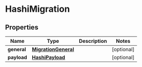 

# HashiMigration

## Properties

Name | Type | Description | Notes
------------ | ------------- | ------------- | -------------
**general** | [**MigrationGeneral**](MigrationGeneral.md) |  |  [optional]
**payload** | [**HashiPayload**](HashiPayload.md) |  |  [optional]



